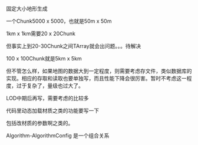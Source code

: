 固定大小地形生成

一个Chunk5000 x 5000，也就是50m x 50m

1km x 1km需要20 x 20Chunk

但事实上到20-30Chunk之间TArray就会出问题。。。待解决

100 x 100Chunk就是5km x 5km

但不管怎么样，如果地图的数据大到一定程度，则需要考虑存文件，类似数据库的实现。相应的存取和读取也要单独写，而且性能下降会很厉害。暂时不考虑这一程度，过于复杂了，量级也过大了。







LOD中期后再写，需要考虑的比较多







代码里动态加载材质之类的功能要写一下

包括改材质的参数啊之类的。

Algorithm-AlgorithmConfig 是一个组合关系


